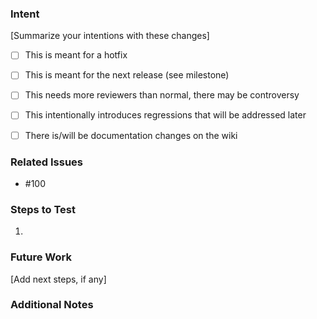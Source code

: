 ### Intent

[Summarize your intentions with these changes]

- [ ] This is meant for a hotfix
- [ ] This is meant for the next release (see milestone)
- [ ] This needs more reviewers than normal, there may be controversy
- [ ] This intentionally introduces regressions that will be addressed later
- [ ] There is/will be documentation changes on the wiki


### Related Issues

- #100


### Steps to Test

1. 


### Future Work

[Add next steps, if any]


### Additional Notes


